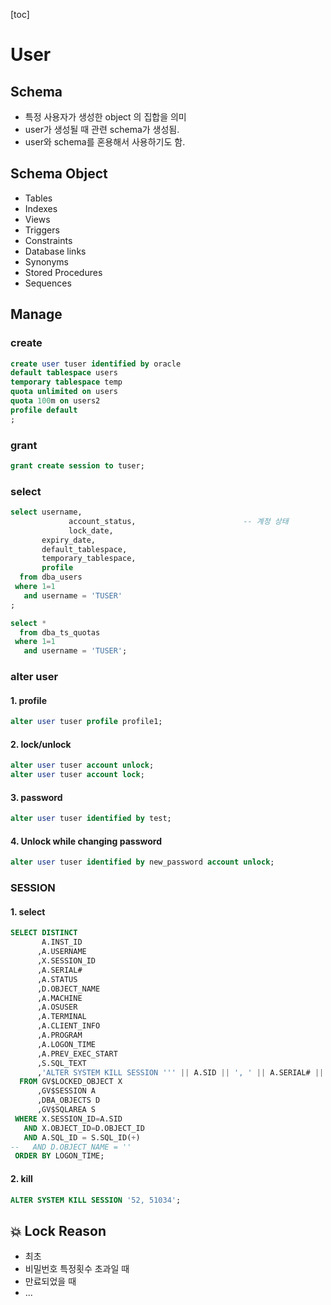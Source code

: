 [toc]

# User

## Schema

- 특정 사용자가 생성한 object 의 집합을 의미
- user가 생성될 때 관련 schema가 생성됨.
- user와 schema를 혼용해서 사용하기도 함.

## Schema Object

- Tables
- Indexes
- Views
- Triggers 
- Constraints 
- Database links 
- Synonyms 
- Stored Procedures 
- Sequences

## Manage

### create

```sql
create user tuser identified by oracle
default tablespace users
temporary tablespace temp
quota unlimited on users
quota 100m on users2
profile default
;
```

### grant

```sql
grant create session to tuser;
```

### select

```sql
select username,
			 account_status,						-- 계정 상태
			 lock_date,
       expiry_date,
       default_tablespace,
       temporary_tablespace,
       profile
  from dba_users
 where 1=1
   and username = 'TUSER'
;

select *
  from dba_ts_quotas
 where 1=1
   and username = 'TUSER';
```

### alter user

#### 1. profile

```sql
alter user tuser profile profile1;
```

#### 2. lock/unlock

```sql
alter user tuser account unlock;
alter user tuser account lock;
```

#### 3. password

```sql
alter user tuser identified by test;
```

#### 4. Unlock while changing password

```sql
alter user tuser identified by new_password account unlock;
```

### SESSION

#### 1. select

```sql
SELECT DISTINCT
       A.INST_ID
      ,A.USERNAME
      ,X.SESSION_ID
      ,A.SERIAL#
      ,A.STATUS
      ,D.OBJECT_NAME
      ,A.MACHINE
      ,A.OSUSER
      ,A.TERMINAL
      ,A.CLIENT_INFO
      ,A.PROGRAM
      ,A.LOGON_TIME
      ,A.PREV_EXEC_START
      ,S.SQL_TEXT
      ,'ALTER SYSTEM KILL SESSION ''' || A.SID || ', ' || A.SERIAL# || ''';'
  FROM GV$LOCKED_OBJECT X
      ,GV$SESSION A
      ,DBA_OBJECTS D
      ,GV$SQLAREA S
 WHERE X.SESSION_ID=A.SID
   AND X.OBJECT_ID=D.OBJECT_ID
   AND A.SQL_ID = S.SQL_ID(+)
--   AND D.OBJECT_NAME = ''
 ORDER BY LOGON_TIME;
```

#### 2. kill

```sql
ALTER SYSTEM KILL SESSION '52, 51034';
```

## 💥 Lock Reason

- 최초
- 비밀번호 특정횟수 초과일 때
- 만료되었을 때
- ...

